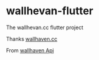 # wallhevan-flutter
The wallhevan.cc flutter project


Thanks [wallhaven.cc](https://wallhaven.cc)

From [wallhaven Api](https://wallhaven.cc/help/api)